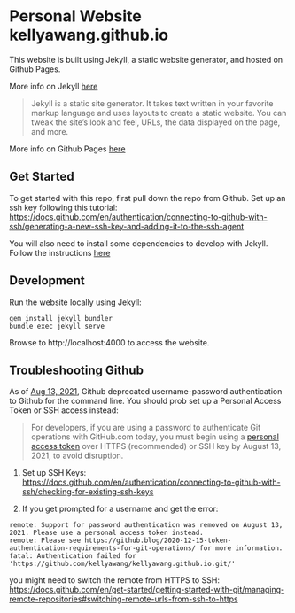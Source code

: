 # Personal Website kellyawang.github.io

This website is built using Jekyll, a static website generator, and hosted on Github Pages. 

More info on Jekyll [here](https://jekyllrb.com/docs/)
> Jekyll is a static site generator. It takes text written in your favorite markup language and uses layouts to create a static website. You can tweak the site’s look and feel, URLs, the data displayed on the page, and more.

More info on Github Pages [here](https://pages.github.com/)

## Get Started
To get started with this repo, first pull down the repo from Github. Set up an ssh key following this tutorial: https://docs.github.com/en/authentication/connecting-to-github-with-ssh/generating-a-new-ssh-key-and-adding-it-to-the-ssh-agent

You will also need to install some dependencies to develop with Jekyll. Follow the instructions [here](https://jekyllrb.com/docs/installation/macos/)

## Development
Run the website locally using Jekyll:
```
gem install jekyll bundler
bundle exec jekyll serve
```
Browse to http://localhost:4000 to access the website.

## Troubleshooting Github
As of [Aug 13, 2021](https://github.blog/2020-12-15-token-authentication-requirements-for-git-operations/), Github deprecated username-password authentication to Github for the command line. You should prob set up a Personal Access Token or SSH access instead:
> For developers, if you are using a password to authenticate Git operations with GitHub.com today, you must begin using a [personal access token](https://docs.github.com/en/free-pro-team@latest/github/authenticating-to-github/creating-a-personal-access-token) over HTTPS (recommended) or SSH key by August 13, 2021, to avoid disruption. 

1. Set up SSH Keys: https://docs.github.com/en/authentication/connecting-to-github-with-ssh/checking-for-existing-ssh-keys

2. If you get prompted for a username and get the error:
```
remote: Support for password authentication was removed on August 13, 2021. Please use a personal access token instead.
remote: Please see https://github.blog/2020-12-15-token-authentication-requirements-for-git-operations/ for more information.
fatal: Authentication failed for 'https://github.com/kellyawang/kellyawang.github.io.git/'
```
you might need to switch the remote from HTTPS to SSH: https://docs.github.com/en/get-started/getting-started-with-git/managing-remote-repositories#switching-remote-urls-from-ssh-to-https